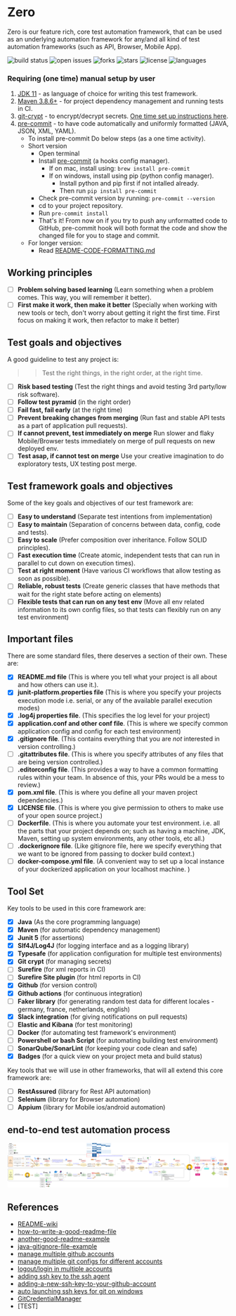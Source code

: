 # Zero

Zero is our feature rich, core test automation framework, that can be used as an underlying automation framework
for any/and all kind of test automation frameworks (such as API, Browser, Mobile App).

![build status](https://img.shields.io/github/actions/workflow/status/raviichunduru/Zero/trigger-tests-on-merge.yml?logo=GitHub)
![open issues](https://img.shields.io/github/issues/raviichunduru/Zero)
![forks](https://img.shields.io/github/forks/raviichunduru/Zero)
![stars](https://img.shields.io/github/stars/raviichunduru/Zero)
![license](https://img.shields.io/github/license/raviichunduru/Zero)
![languages](https://img.shields.io/github/languages/count/raviichunduru/Zero)

### Requiring (one time) manual setup by user

1. [JDK 11](https://www.oracle.com/java/technologies/javase/jdk11-archive-downloads.html) - as language of choice for writing this test framework.
2. [Maven 3.8.6+](https://maven.apache.org/) - for project dependency management and running tests in CI.
3. [git-crypt](https://dev.to/heroku/how-to-manage-your-secrets-with-git-crypt-56ih) - to encrypt/decrypt secrets. [One time set up instructions here](docs/README-GIT-CRYPT.md).
4. [pre-commit](https://pre-commit.com/) - to have code automatically and uniformly formatted (JAVA, JSON, XML, YAML).
    - To install pre-commit Do below steps (as a one time activity).
    - Short version
        - Open terminal
        - Install [pre-commit](https://pre-commit.com/) (a hooks config manager).
            - If on mac, install using: `brew install pre-commit`
            - If on windows, install using pip (python config manager).
                - Install python and pip first if not intalled already.
                - Then run `pip install pre-commit`
        - Check pre-commit version by running: `pre-commit --version`
        - cd to your project repository.
        - Run `pre-commit install`
        - That's it! From now on if you try to push any unformatted code to GitHub, pre-commit hook will both format the code
          and show the changed file for you to stage and commit.
    - For longer version:
        - Read [README-CODE-FORMATTING.md](./docs/README-CODE-FORMATTING.md)

## Working principles

- [ ] **Problem solving based learning** (Learn something when a problem comes. This way, you will remember it better).
- [ ] **First make it work, then make it better** (Specially when working with new tools or tech, don't worry about getting it right the first time. First focus on making it work, then refactor to make it better)

## Test goals and objectives

A good guideline to test any project is:

>> Test the right things, in the right order, at the right time.

- [ ] **Risk based testing** (Test the right things and avoid testing 3rd party/low risk software).
- [ ] **Follow test pyramid** (in the right order)
- [ ] **Fail fast, fail early** (at the right time)
- [ ] **Prevent breaking changes from merging** (Run fast and stable API tests as a part of application pull requests).
- [ ] **If cannot prevent, test immediately on merge** Run slower and flaky Mobile/Browser tests immediately on merge of pull requests on new deployed env.
- [ ] **Test asap, if cannot test on merge** Use your creative imagination to do exploratory tests, UX testing post merge.

## Test framework goals and objectives

Some of the key goals and objectives of our test framework are:

- [ ] **Easy to understand** (Separate test intentions from implementation)
- [ ] **Easy to maintain** (Separation of concerns between data, config, code and tests).
- [ ] **Easy to scale** (Prefer composition over inheritance. Follow SOLID principles).
- [ ] **Fast execution time** (Create atomic, independent tests that can run in parallel to cut down on execution times).
- [ ] **Test at right moment** (Have various CI workflows that allow testing as soon as possible).
- [ ] **Reliable, robust tests** (Create generic classes that have methods that wait for the right state before acting on elements)
- [ ] **Flexible tests that can run on any test env** (Move all env related information to its own config files, so that tests can flexibly run on any test environment)

## Important files

There are some standard files, there deserves a section of their own. These are:

- [x] **README.md file** (This is where you tell what your project is all about and how others can use it.).
- [x] **junit-platform.properties file** (This is where you specify your projects execution mode i.e. serial, or any of the available parallel execution modes)
- [x] **.log4j properties file**. (This specifies the log level for your project)
- [x] **application.conf and other conf file**. (This is where we specify common application config and config for each test environment)
- [x] **.gitignore file**. (This contains everything that you are *not* interested in version controlling.)
- [ ] **.gitattributes file**. (This is where you specify attributes of any files that are being version controlled.)
- [ ] **.editorconfig file**. (This provides a way to have a common formatting rules within your team. In absence of this, your PRs would be a mess to review.)
- [x] **pom.xml file**. (This is where you define all your maven project dependencies.)
- [x] **LICENSE file**. (This is where you give permission to others to make use of your open source project.)
- [ ] **Dockerfile**. (This is where you automate your test environment. i.e. all the parts that your project depends on; such as having a machine, JDK, Maven, setting up system environments, any other tools, etc all.)
- [ ] **.dockerignore file**. (Like gitignore file, here we specify everything that we want to be ignored from passing to docker build context.)
- [ ] **docker-compose.yml file**. (A convenient way to set up a local instance of your dockerized application on your localhost machine. )

## Tool Set

Key tools to be used in this core framework are:

- [x] **Java** (As the core programming language)
- [x] **Maven** (for automatic dependency management)
- [x] **Junit 5** (for assertions)
- [x] **Slf4J/Log4J** (for logging interface and as a logging library)
- [x] **Typesafe** (for application configuration for multiple test environments)
- [x] **Git crypt** (for managing secrets)
- [ ] **Surefire** (for xml reports in CI)
- [ ] **Surefire Site plugin** (for html reports in CI)
- [x] **Github** (for version control)
- [x] **Github actions** (for continuous integration)
- [ ] **Faker library** (for generating random test data for different locales - germany, france, netherlands, english)
- [x] **Slack integration** (for giving notifications on pull requests)
- [ ] **Elastic and Kibana** (for test monitoring)
- [ ] **Docker** (for automating test framework's environment)
- [ ] **Powershell or bash Script** (for automating building test environment)
- [ ] **SonarQube/SonarLint** (for keeping your code clean and safe)
- [x] **Badges** (for a quick view on your project meta and build status)

Key tools that we will use in other frameworks, that will all extend this core framework are:

- [ ] **RestAssured**  (library for Rest API automation)
- [ ] **Selenium**  (library for Browser automation)
- [ ] **Appium**  (library for Mobile ios/android automation)

## end-to-end test automation process

![end-to-end-test-process](./images/end-to-end-test-workflow.png)

## References

- [README-wiki](https://en.wikipedia.org/wiki/README)
- [how-to-write-a-good-readme-file](https://www.freecodecamp.org/news/how-to-write-a-good-readme-file/)
- [another-good-readme-example](https://github.com/othneildrew/Best-README-Template)
- [java-gitignore-file-example](https://gist.github.com/dedunumax/54e82214715e35439227)
- [manage multiple github accounts](https://www.freecodecamp.org/news/manage-multiple-github-accounts-the-ssh-way-2dadc30ccaca/)
- [manage multiple git configs for different accounts](https://www.freecodecamp.org/news/how-to-handle-multiple-git-configurations-in-one-machine/)
- [logout/login in multiple accounts](https://medium.com/@devesu/how-to-logout-from-git-in-windows-e17c66fe9ca8)
- [adding ssh key to the ssh agent](https://docs.github.com/en/authentication/connecting-to-github-with-ssh/generating-a-new-ssh-key-and-adding-it-to-the-ssh-agent)
- [adding-a-new-ssh-key-to-your-github-account](https://docs.github.com/en/authentication/connecting-to-github-with-ssh/adding-a-new-ssh-key-to-your-github-account)
- [auto launching ssh keys for git on windows](https://docs.github.com/en/authentication/connecting-to-github-with-ssh/working-with-ssh-key-passphrases#auto-launching-ssh-agent-on-git-for-windows)
- [GitCredentialManager](https://github.com/GitCredentialManager)
- [TEST]
